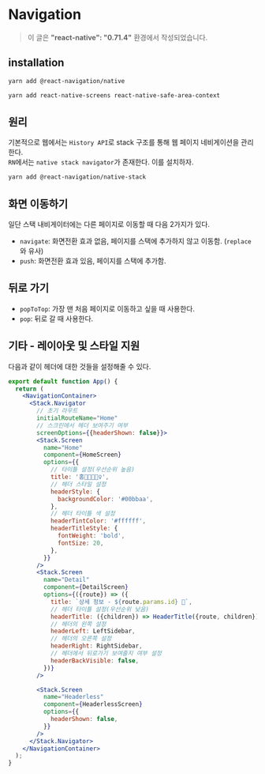 # Navigation

> 이 글은 **"react-native": "0.71.4"** 환경에서 작성되었습니다.

## installation


```bash
yarn add @react-navigation/native

yarn add react-native-screens react-native-safe-area-context
```

## 원리

기본적으로 웹에서는 `History API`로 stack 구조를 통해 웹 페이지 네비게이션을 관리한다.  
`RN`에서는 `native stack navigator`가 존재한다. 이를 설치하자.


```bash
yarn add @react-navigation/native-stack
```

## 화면 이동하기

일단 스택 내비게이터에는 다른 페이지로 이동할 때 다음 2가지가 있다.

+ `navigate`: 화면전환 효과 없음, 페이지를 스택에 추가하지 않고 이동함. (`replace`와 유사)
+ `push`: 화면전환 효과 있음, 페이지를 스택에 추가함.

## 뒤로 가기

+ `popToTop`: 가장 맨 처음 페이지로 이동하고 싶을 때 사용한다.
+ `pop`: 뒤로 갈 때 사용한다.

## 기타 - 레이아웃 및 스타일 지원

다음과 같이 헤더에 대한 것들을 설정해줄 수 있다.

```jsx
export default function App() {
  return (
    <NavigationContainer>
      <Stack.Navigator
        // 초기 라우트
        initialRouteName="Home"
        // 스크린에서 헤더 보여주기 여부
        screenOptions={{headerShown: false}}>
        <Stack.Screen
          name="Home"
          component={HomeScreen}
          options={{
            // 타이틀 설정(우선순위 높음)
            title: '홈🙆🏻🙆🏻‍♀️',
            // 헤더 스타일 설정
            headerStyle: {
              backgroundColor: '#00bbaa',
            },
            // 헤더 타이틀 색 설정
            headerTintColor: '#ffffff',
            headerTitleStyle: {
              fontWeight: 'bold',
              fontSize: 20,
            },
          }}
        />
        <Stack.Screen
          name="Detail"
          component={DetailScreen}
          options={({route}) => ({
            title: `상세 정보 - ${route.params.id} 🥰`,
            // 헤더 타이틀 설정(우선순위 낮음)
            headerTitle: ({children}) => HeaderTitle({route, children}),
            // 헤더의 왼쪽 설정
            headerLeft: LeftSidebar,
            // 헤더의 오른쪽 설정
            headerRight: RightSidebar,
            // 헤더에서 뒤로가기 보여줄지 여부 설정
            headerBackVisible: false,
          })}
        />

        <Stack.Screen
          name="Headerless"
          component={HeaderlessScreen}
          options={{
            headerShown: false,
          }}
        />
      </Stack.Navigator>
    </NavigationContainer>
  );
}

```
